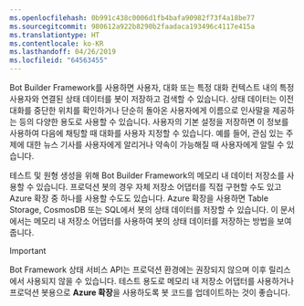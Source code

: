 ```yaml
---
ms.openlocfilehash: 0b991c438c0006d1fb4bafa90982f73f4a18be77
ms.sourcegitcommit: 980612a922b8290b2faadaca193496c4117e415a
ms.translationtype: HT
ms.contentlocale: ko-KR
ms.lasthandoff: 04/26/2019
ms.locfileid: "64563455"
---
```

Bot Builder Framework를 사용하면 사용자, 대화 또는 특정 대화 컨텍스트 내의 특정 사용자와 연결된 상태 데이터를 봇이 저장하고 검색할 수 있습니다. 상태 데이터는 이전 대화를 중단한 위치를 확인하거나 단순히 돌아온 사용자에게 이름으로 인사말을 제공하는 등의 다양한 용도로 사용할 수 있습니다. 사용자의 기본 설정을 저장하면 이 정보를 사용하여 다음에 채팅할 때 대화를 사용자 지정할 수 있습니다. 예를 들어, 관심 있는 주제에 대한 뉴스 기사를 사용자에게 알리거나 약속이 가능해질 때 사용자에게 알릴 수 있습니다. 

테스트 및 원형 생성을 위해 Bot Builder Framework의 메모리 내 데이터 저장소를 사용할 수 있습니다. 프로덕션 봇의 경우 자체 저장소 어댑터를 직접 구현할 수도 있고 Azure 확장 중 하나를 사용할 수도도 있습니다. Azure 확장을 사용하면 Table Storage, CosmosDB 또는 SQL에서 봇의 상태 데이터를 저장할 수 있습니다. 이 문서에서는 메모리 내 저장소 어댑터를 사용하여 봇의 상태 데이터를 저장하는 방법을 보여 줍니다. 

> [!IMPORTANT]
> Bot Framework 상태 서비스 API는 프로덕션 환경에는 권장되지 않으며 이후 릴리스에서 사용되지 않을 수 있습니다. 테스트 용도로 메모리 내 저장소 어댑터를 사용하거나 프로덕션 봇용으로 **Azure 확장**을 사용하도록 봇 코드를 업데이트하는 것이 좋습니다.
